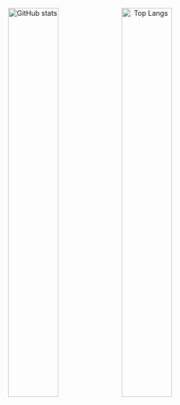 <p align="center">
  <img src="https://github-readme-stats.vercel.app/api?username=Onuty&show_icons=true&theme=default" alt="GitHub stats" width="45%" />
  <img src="https://github-readme-stats.vercel.app/api/top-langs/?username=Onuty" alt="Top Langs" width="45%" />
</p>
